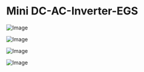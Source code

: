 # Mini DC-AC-Inverter-EGS

![Image](https://github.com/user-attachments/assets/738ea2b5-321f-4d25-b8da-9189043e828c)

![Image](https://github.com/user-attachments/assets/794171b4-85b2-442d-8d78-883d3ae53766)

![Image](https://github.com/user-attachments/assets/6d1275ff-82cd-4d29-9906-55326bb0cf6e)

![Image](https://github.com/user-attachments/assets/b200963f-c194-4a9e-9813-44fc6ae52e73)
